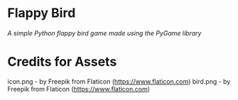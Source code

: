 # **Flappy Bird**

###### A simple Python flappy bird game made using the PyGame library

# Credits for Assets
icon.png - by Freepik from Flaticon (https://www.flaticon.com)
bird.png - by Freepik from Flaticon (https://www.flaticon.com)